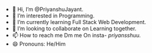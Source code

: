 - 👋 Hi, I’m @PriyanshuJayant.
- 👀 I’m interested in Programming.
- 🌱 I’m currently learning Full Stack Web Development.
- 💞️ I’m looking to collaborate on Learning together.
- 📫 How to reach me Dm me On insta- _priyansshuu._
- 😄 Pronouns: He/Him

<!---
PriyanshuJayant/PriyanshuJayant is a ✨ special ✨ repository because its `README.md` (this file) appears on your GitHub profile.
You can click the Preview link to take a look at your changes.
--->
